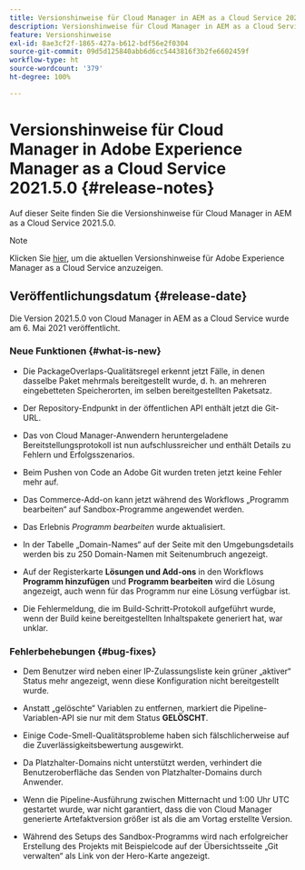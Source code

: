 ```yaml
---
title: Versionshinweise für Cloud Manager in AEM as a Cloud Service 2021.5.0
description: Versionshinweise für Cloud Manager in AEM as a Cloud Service 2021.5.0
feature: Versionshinweise
exl-id: 8ae3cf2f-1865-427a-b612-bdf56e2f0304
source-git-commit: 09d5d125840abb6d6cc5443816f3b2fe6602459f
workflow-type: ht
source-wordcount: '379'
ht-degree: 100%

---
```


# Versionshinweise für Cloud Manager in Adobe Experience Manager as a Cloud Service 2021.5.0 {#release-notes}

Auf dieser Seite finden Sie die Versionshinweise für Cloud Manager in AEM as a Cloud Service 2021.5.0.

>[!NOTE]
>Klicken Sie [hier](https://experienceleague.adobe.com/docs/experience-manager-cloud-service/release-notes/release-notes/release-notes-current.html?lang=de), um die aktuellen Versionshinweise für Adobe Experience Manager as a Cloud Service anzuzeigen.

## Veröffentlichungsdatum {#release-date}

Die Version 2021.5.0 von Cloud Manager in AEM as a Cloud Service wurde am 6. Mai 2021 veröffentlicht.

### Neue Funktionen {#what-is-new}

* Die PackageOverlaps-Qualitätsregel erkennt jetzt Fälle, in denen dasselbe Paket mehrmals bereitgestellt wurde, d. h. an mehreren eingebetteten Speicherorten, im selben bereitgestellten Paketsatz.

* Der Repository-Endpunkt in der öffentlichen API enthält jetzt die Git-URL.

* Das von Cloud Manager-Anwendern heruntergeladene Bereitstellungsprotokoll ist nun aufschlussreicher und enthält Details zu Fehlern und Erfolgsszenarios.

* Beim Pushen von Code an Adobe Git wurden treten jetzt keine Fehler mehr auf.

* Das Commerce-Add-on kann jetzt während des Workflows „Programm bearbeiten“ auf Sandbox-Programme angewendet werden.

* Das Erlebnis *Programm bearbeiten* wurde aktualisiert.

* In der Tabelle „Domain-Names“ auf der Seite mit den Umgebungsdetails werden bis zu 250 Domain-Namen mit Seitenumbruch angezeigt.

* Auf der Registerkarte **Lösungen und Add-ons** in den Workflows **Programm hinzufügen** und **Programm bearbeiten** wird die Lösung angezeigt, auch wenn für das Programm nur eine Lösung verfügbar ist.

* Die Fehlermeldung, die im Build-Schritt-Protokoll aufgeführt wurde, wenn der Build keine bereitgestellten Inhaltspakete generiert hat, war unklar.

### Fehlerbehebungen {#bug-fixes}

* Dem Benutzer wird neben einer IP-Zulassungsliste kein grüner „aktiver“ Status mehr angezeigt, wenn diese Konfiguration nicht bereitgestellt wurde.

* Anstatt „gelöschte“ Variablen zu entfernen, markiert die Pipeline-Variablen-API sie nur mit dem Status **GELÖSCHT**.

* Einige Code-Smell-Qualitätsprobleme haben sich fälschlicherweise auf die Zuverlässigkeitsbewertung ausgewirkt.

* Da Platzhalter-Domains nicht unterstützt werden, verhindert die Benutzeroberfläche das Senden von Platzhalter-Domains durch Anwender.

* Wenn die Pipeline-Ausführung zwischen Mitternacht und 1:00 Uhr UTC gestartet wurde, war nicht garantiert, dass die von Cloud Manager generierte Artefaktversion größer ist als die am Vortag erstellte Version.

* Während des Setups des Sandbox-Programms wird nach erfolgreicher Erstellung des Projekts mit Beispielcode auf der Übersichtsseite „Git verwalten“ als Link von der Hero-Karte angezeigt.
